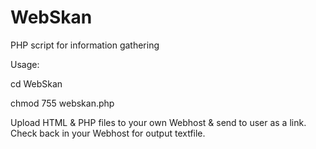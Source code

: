 # WebSkan
PHP script for information gathering

Usage:

cd WebSkan

chmod 755 webskan.php

Upload HTML & PHP files to your own Webhost & send to user as a link. Check back in your Webhost for output textfile.
